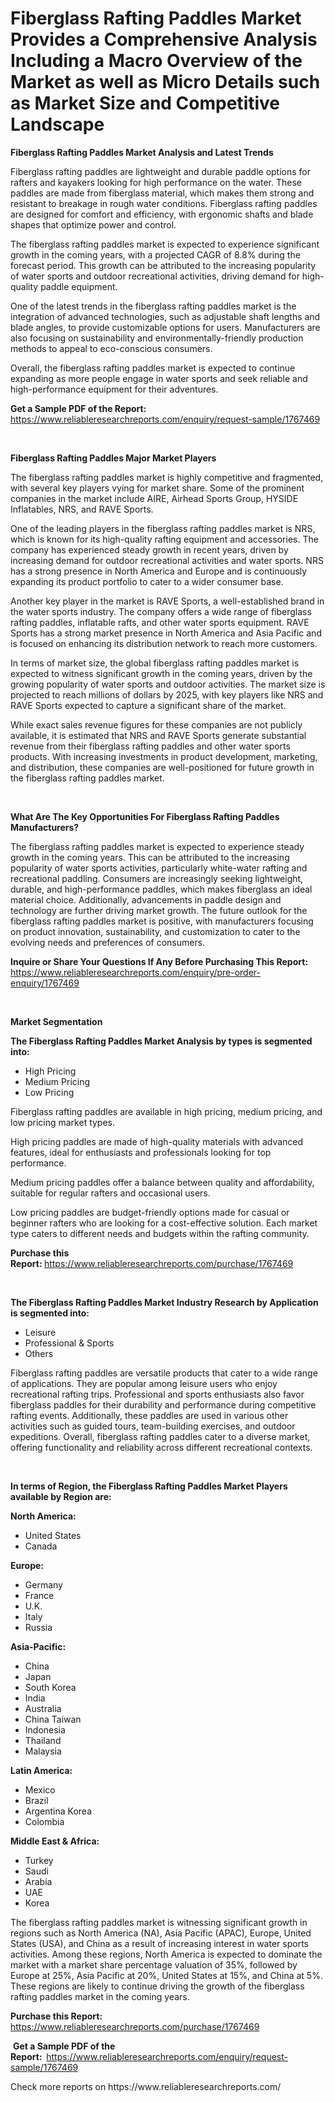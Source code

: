 <p><h1>Fiberglass Rafting Paddles Market Provides a Comprehensive Analysis Including a Macro Overview of the Market as well as Micro Details such as Market Size and Competitive Landscape</h1></p><p><strong>Fiberglass Rafting Paddles Market Analysis and Latest Trends</strong></p>
<p><p>Fiberglass rafting paddles are lightweight and durable paddle options for rafters and kayakers looking for high performance on the water. These paddles are made from fiberglass material, which makes them strong and resistant to breakage in rough water conditions. Fiberglass rafting paddles are designed for comfort and efficiency, with ergonomic shafts and blade shapes that optimize power and control.</p><p>The fiberglass rafting paddles market is expected to experience significant growth in the coming years, with a projected CAGR of 8.8% during the forecast period. This growth can be attributed to the increasing popularity of water sports and outdoor recreational activities, driving demand for high-quality paddle equipment. </p><p>One of the latest trends in the fiberglass rafting paddles market is the integration of advanced technologies, such as adjustable shaft lengths and blade angles, to provide customizable options for users. Manufacturers are also focusing on sustainability and environmentally-friendly production methods to appeal to eco-conscious consumers.</p><p>Overall, the fiberglass rafting paddles market is expected to continue expanding as more people engage in water sports and seek reliable and high-performance equipment for their adventures.</p></p>
<p><strong>Get a Sample PDF of the Report:&nbsp;</strong> <a href="https://www.reliableresearchreports.com/enquiry/request-sample/1767469">https://www.reliableresearchreports.com/enquiry/request-sample/1767469</a></p>
<p>&nbsp;</p>
<p><strong>Fiberglass Rafting Paddles Major Market Players</strong></p>
<p><p>The fiberglass rafting paddles market is highly competitive and fragmented, with several key players vying for market share. Some of the prominent companies in the market include AIRE, Airhead Sports Group, HYSIDE Inflatables, NRS, and RAVE Sports. </p><p>One of the leading players in the fiberglass rafting paddles market is NRS, which is known for its high-quality rafting equipment and accessories. The company has experienced steady growth in recent years, driven by increasing demand for outdoor recreational activities and water sports. NRS has a strong presence in North America and Europe and is continuously expanding its product portfolio to cater to a wider consumer base.</p><p>Another key player in the market is RAVE Sports, a well-established brand in the water sports industry. The company offers a wide range of fiberglass rafting paddles, inflatable rafts, and other water sports equipment. RAVE Sports has a strong market presence in North America and Asia Pacific and is focused on enhancing its distribution network to reach more customers.</p><p>In terms of market size, the global fiberglass rafting paddles market is expected to witness significant growth in the coming years, driven by the growing popularity of water sports and outdoor activities. The market size is projected to reach millions of dollars by 2025, with key players like NRS and RAVE Sports expected to capture a significant share of the market.</p><p>While exact sales revenue figures for these companies are not publicly available, it is estimated that NRS and RAVE Sports generate substantial revenue from their fiberglass rafting paddles and other water sports products. With increasing investments in product development, marketing, and distribution, these companies are well-positioned for future growth in the fiberglass rafting paddles market.</p></p>
<p>&nbsp;</p>
<p><strong>What Are The Key Opportunities For Fiberglass Rafting Paddles Manufacturers?</strong></p>
<p><p>The fiberglass rafting paddles market is expected to experience steady growth in the coming years. This can be attributed to the increasing popularity of water sports activities, particularly white-water rafting and recreational paddling. Consumers are increasingly seeking lightweight, durable, and high-performance paddles, which makes fiberglass an ideal material choice. Additionally, advancements in paddle design and technology are further driving market growth. The future outlook for the fiberglass rafting paddles market is positive, with manufacturers focusing on product innovation, sustainability, and customization to cater to the evolving needs and preferences of consumers.</p></p>
<p><strong>Inquire or Share Your Questions If Any Before Purchasing This Report:</strong> <a href="https://www.reliableresearchreports.com/enquiry/pre-order-enquiry/1767469">https://www.reliableresearchreports.com/enquiry/pre-order-enquiry/1767469</a></p>
<p>&nbsp;</p>
<p><strong>Market Segmentation</strong></p>
<p><strong>The Fiberglass Rafting Paddles Market Analysis by types is segmented into:</strong></p>
<p><ul><li>High Pricing</li><li>Medium Pricing</li><li>Low Pricing</li></ul></p>
<p><p>Fiberglass rafting paddles are available in high pricing, medium pricing, and low pricing market types. </p><p>High pricing paddles are made of high-quality materials with advanced features, ideal for enthusiasts and professionals looking for top performance.</p><p>Medium pricing paddles offer a balance between quality and affordability, suitable for regular rafters and occasional users.</p><p>Low pricing paddles are budget-friendly options made for casual or beginner rafters who are looking for a cost-effective solution. Each market type caters to different needs and budgets within the rafting community.</p></p>
<p><strong>Purchase this Report:&nbsp;</strong><a href="https://www.reliableresearchreports.com/purchase/1767469">https://www.reliableresearchreports.com/purchase/1767469</a></p>
<p>&nbsp;</p>
<p><strong>The Fiberglass Rafting Paddles Market Industry Research by Application is segmented into:</strong></p>
<p><ul><li>Leisure</li><li>Professional & Sports</li><li>Others</li></ul></p>
<p><p>Fiberglass rafting paddles are versatile products that cater to a wide range of applications. They are popular among leisure users who enjoy recreational rafting trips. Professional and sports enthusiasts also favor fiberglass paddles for their durability and performance during competitive rafting events. Additionally, these paddles are used in various other activities such as guided tours, team-building exercises, and outdoor expeditions. Overall, fiberglass rafting paddles cater to a diverse market, offering functionality and reliability across different recreational contexts.</p></p>
<p>&nbsp;</p>
<p><strong>In terms of Region, the Fiberglass Rafting Paddles Market Players available by Region are:</strong></p>
<p>
    <p> <strong> North America: </strong>
        <ul>
            <li>United States</li>
            <li>Canada</li>
        </ul>
        </p> 
    <p> <strong> Europe: </strong>
        <ul>
            <li>Germany</li>
            <li>France</li>
            <li>U.K.</li>
            <li>Italy</li>
            <li>Russia</li>
        </ul>
        </p> 
    <p> <strong> Asia-Pacific: </strong>
        <ul>
            <li>China</li>
            <li>Japan</li>
            <li>South Korea</li>
            <li>India</li>
            <li>Australia</li>
            <li>China Taiwan</li>
            <li>Indonesia</li>
            <li>Thailand</li>
            <li>Malaysia</li>
        </ul>
        </p> 
    <p> <strong> Latin America: </strong>
        <ul>
            <li>Mexico</li>
            <li>Brazil</li>
            <li>Argentina Korea</li>
            <li>Colombia</li>
        </ul>
        </p> 
    <p> <strong> Middle East & Africa: </strong>
        <ul>
            <li>Turkey</li>
            <li>Saudi</li>
            <li>Arabia</li>
            <li>UAE</li>
            <li>Korea</li>
        </ul>
    </p>
    </p>
<p><p>The fiberglass rafting paddles market is witnessing significant growth in regions such as North America (NA), Asia Pacific (APAC), Europe, United States (USA), and China as a result of increasing interest in water sports activities. Among these regions, North America is expected to dominate the market with a market share percentage valuation of 35%, followed by Europe at 25%, Asia Pacific at 20%, United States at 15%, and China at 5%. These regions are likely to continue driving the growth of the fiberglass rafting paddles market in the coming years.</p></p>
<p><strong>Purchase this Report: </strong><a href="https://www.reliableresearchreports.com/purchase/1767469">https://www.reliableresearchreports.com/purchase/1767469</a></p>
<p>&nbsp;<strong>Get a Sample PDF of the Report:&nbsp;&nbsp;</strong><a href="https://www.reliableresearchreports.com/enquiry/request-sample/1767469">https://www.reliableresearchreports.com/enquiry/request-sample/1767469</a></p>
<p><strong></strong></p>
<p>Check more reports on https://www.reliableresearchreports.com/</p>